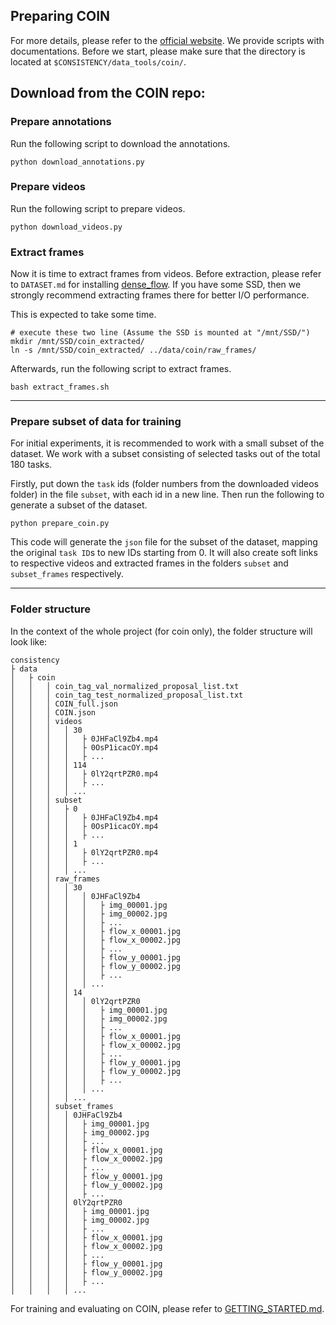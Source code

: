 ## Preparing COIN

For more details, please refer to the [official website](https://coin-dataset.github.io/). We provide scripts with documentations. Before we start, please make sure that the directory is located at `$CONSISTENCY/data_tools/coin/`.

## Download from the COIN repo: 
### Prepare annotations
Run the following script to download the annotations.
```
python download_annotations.py
```

### Prepare videos
Run the following script to prepare videos. 
```
python download_videos.py
```

### Extract frames
Now it is time to extract frames from videos. 
Before extraction, please refer to `DATASET.md` for installing [dense_flow](https://github.com/yjxiong/dense_flow).
If you have some SSD, then we strongly recommend extracting frames there for better I/O performance. 

This is expected to take some time.
```shell
# execute these two line (Assume the SSD is mounted at "/mnt/SSD/")
mkdir /mnt/SSD/coin_extracted/
ln -s /mnt/SSD/coin_extracted/ ../data/coin/raw_frames/
```
Afterwards, run the following script to extract frames.
```shell
bash extract_frames.sh
```

-------------------------------------------------------------

### Prepare subset of data for training
For initial experiments, it is recommended to work with a small subset of the dataset. We work with a subset consisting of selected tasks out of the total 180 tasks.

Firstly, put down the `task` ids (folder numbers from the downloaded videos folder) in the file `subset`, with each id in a new line. Then run the following to generate a subset of the dataset.

```
python prepare_coin.py
```

This code will generate the `json` file for the subset of the dataset, mapping the original `task ID`s to new IDs starting from 0. It will also create soft links to respective videos and extracted frames in the folders `subset` and `subset_frames` respectively.

----------------------------------

<!-- ### Fetching proposal files
Run the follow scripts to fetch pre-computed tag proposals.
```shell
bash fetch_tag_proposals.sh
``` -->

### Folder structure
In the context of the whole project (for coin only), the folder structure will look like: 

```
consistency
├ data
│   ├ coin
│   │   │ coin_tag_val_normalized_proposal_list.txt
│   │   │ coin_tag_test_normalized_proposal_list.txt
│   │   │ COIN_full.json
│   │   │ COIN.json
│   │   │ videos
│   │   │   │ 30
│   │   │   │   ├ 0JHFaCl9Zb4.mp4
│   │   │   │   ├ 0OsP1icacOY.mp4
│   │   │   │   ├ ...
│   │   │   │ 114
│   │   │   │   ├ 0lY2qrtPZR0.mp4
│   │   │   │   ├ ...
│   │   │   │ ...
│   │   │ subset
│   │   │   ├ 0
│   │   │   │   ├ 0JHFaCl9Zb4.mp4
│   │   │   │   ├ 0OsP1icacOY.mp4
│   │   │   │   ├ ...
│   │   │   │ 1
│   │   │   │   ├ 0lY2qrtPZR0.mp4
│   │   │   │   ├ ...
│   │   │   │ ...
│   │   │ raw_frames
│   │   │   │ 30
│   │   │   │   │ 0JHFaCl9Zb4
│   │   │   │   │   ├ img_00001.jpg
│   │   │   │   │   ├ img_00002.jpg
│   │   │   │   │   ├ ...
│   │   │   │   │   ├ flow_x_00001.jpg
│   │   │   │   │   ├ flow_x_00002.jpg
│   │   │   │   │   ├ ...
│   │   │   │   │   ├ flow_y_00001.jpg
│   │   │   │   │   ├ flow_y_00002.jpg
│   │   │   │   │   ├ ...
│   │   │   │   │ ...
│   │   │   │ 14
│   │   │   │   │ 0lY2qrtPZR0
│   │   │   │   │   ├ img_00001.jpg
│   │   │   │   │   ├ img_00002.jpg
│   │   │   │   │   ├ ...
│   │   │   │   │   ├ flow_x_00001.jpg
│   │   │   │   │   ├ flow_x_00002.jpg
│   │   │   │   │   ├ ...
│   │   │   │   │   ├ flow_y_00001.jpg
│   │   │   │   │   ├ flow_y_00002.jpg
│   │   │   │   │   ├ ...
│   │   │   │   │ ...
│   │   │   │ ...
│   │   │ subset_frames
│   │   │   │ 0JHFaCl9Zb4
│   │   │   │   ├ img_00001.jpg
│   │   │   │   ├ img_00002.jpg
│   │   │   │   ├ ...
│   │   │   │   ├ flow_x_00001.jpg
│   │   │   │   ├ flow_x_00002.jpg
│   │   │   │   ├ ...
│   │   │   │   ├ flow_y_00001.jpg
│   │   │   │   ├ flow_y_00002.jpg
│   │   │   │   ├ ...
│   │   │   │ 0lY2qrtPZR0
│   │   │   │   ├ img_00001.jpg
│   │   │   │   ├ img_00002.jpg
│   │   │   │   ├ ...
│   │   │   │   ├ flow_x_00001.jpg
│   │   │   │   ├ flow_x_00002.jpg
│   │   │   │   ├ ...
│   │   │   │   ├ flow_y_00001.jpg
│   │   │   │   ├ flow_y_00002.jpg
│   │   │   │   ├ ...
│   │   │   │ ...
```

For training and evaluating on COIN, please refer to [GETTING_STARTED.md](https://github.com/arpanmangal/consistency/blob/master/GETTING_STARTED.md).
